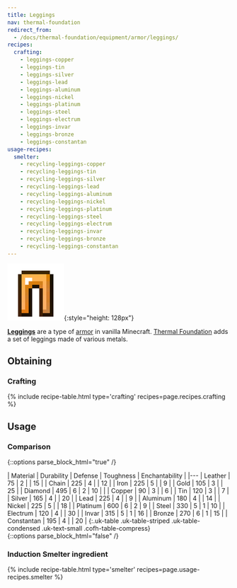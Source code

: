 ```yaml
---
title: Leggings
nav: thermal-foundation
redirect_from:
  - /docs/thermal-foundation/equipment/armor/leggings/
recipes:
  crafting:
    - leggings-copper
    - leggings-tin
    - leggings-silver
    - leggings-lead
    - leggings-aluminum
    - leggings-nickel
    - leggings-platinum
    - leggings-steel
    - leggings-electrum
    - leggings-invar
    - leggings-bronze
    - leggings-constantan
usage-recipes:
  smelter:
    - recycling-leggings-copper
    - recycling-leggings-tin
    - recycling-leggings-silver
    - recycling-leggings-lead
    - recycling-leggings-aluminum
    - recycling-leggings-nickel
    - recycling-leggings-platinum
    - recycling-leggings-steel
    - recycling-leggings-electrum
    - recycling-leggings-invar
    - recycling-leggings-bronze
    - recycling-leggings-constantan
---
```


![Leggings](/assets/images/thermal-foundation/leggings.gif){:style="height: 128px"}


**[Leggings](https://minecraft.gamepedia.com/Leggings)** are a type of
[armor](https://minecraft.gamepedia.com/Armor) in vanilla Minecraft. [Thermal
Foundation](/docs/thermal-foundation/) adds a set of leggings made of various
metals.


Obtaining
---------

### Crafting
{% include recipe-table.html type='crafting' recipes=page.recipes.crafting %}


Usage
-----

### Comparison
{::options parse_block_html="true" /}
<div class="uk-overflow-container">
| Material | Durability | Defense | Toughness | Enchantability |
|---
| Leather | 75 | 2 | | 15 |
| Chain | 225 | 4 | | 12 |
| Iron | 225 | 5 | | 9 |
| Gold | 105 | 3 | | 25 |
| Diamond | 495 | 6 | 2 | 10 |
|
| Copper | 90 | 3 | | 6 |
| Tin | 120 | 3 | | 7 |
| Silver | 165 | 4 | | 20 |
| Lead | 225 | 4 | | 9 |
| Aluminum | 180 | 4 | | 14 |
| Nickel | 225 | 5 | | 18 |
| Platinum | 600 | 6 | 2 | 9 |
| Steel | 330 | 5 | 1 | 10 |
| Electrum | 120 | 4 | | 30 |
| Invar | 315 | 5 | 1 | 16 |
| Bronze | 270 | 6 | 1 | 15 |
| Constantan | 195 | 4 | | 20 |
{:.uk-table .uk-table-striped .uk-table-condensed .uk-text-small .cofh-table-compress}
</div>
{::options parse_block_html="false" /}

### Induction Smelter ingredient
{% include recipe-table.html type='smelter' recipes=page.usage-recipes.smelter %}
